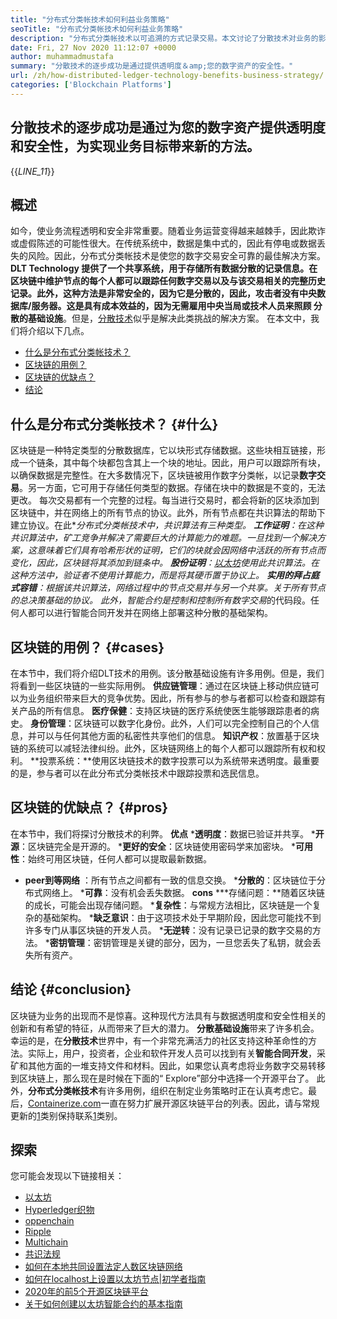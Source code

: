 ```yaml
---
title: "分布式分类帐技术如何利益业务策略" 
seoTitle: "分布式分类帐技术如何利益业务策略" 
description: "分布式分类帐技术以可追溯的方式记录交易。本文讨论了分散技术对业务的影响。" 
date: Fri, 27 Nov 2020 11:12:07 +0000
author: muhammadmustafa
summary: "分散技术的逐步成功是通过提供透明度＆amp;您的数字资产的安全性。" 
url: /zh/how-distributed-ledger-technology-benefits-business-strategy/
categories: ['Blockchain Platforms']
---
```


## 分散技术的逐步成功是通过为您的数字资产提供透明度和安全性，为实现业务目标带来新的方法。
{{_LINE_11_}}

## 概述
如今，使业务流程透明和安全非常重要。随着业务运营变得越来越棘手，因此欺诈或虚假陈述的可能性很大。在传统系统中，数据是集中式的，因此有停电或数据丢失的风险。因此，分布式分类帐技术是使您的数字交易安全可靠的最佳解决方案。 **DLT Technology **提供了一个共享系统，用于存储所有数据分散的记录信息。在区块链中维护节点的每个人都可以跟踪任何数字交易以及与该交易相关的完整历史记录。此外，这种方法是非常安全的，因为它是分散的，因此，攻击者没有中央数据库/服务器。这是具有成本效益的，因为无需雇用中央当局或技术人员来照顾** 分散的基础设施**。但是，[分散技术][1]似乎是解决此类挑战的解决方案。
在本文中，我们将介绍以下几点。
  * [什么是分布式分类帐技术？][2]
  * [区块链的用例？][3]
  * [区块链的优缺点？][4]
  * [结论][5]

## 什么是分布式分类帐技术？   {#什么}
区块链是一种特定类型的分散数据库，它以块形式存储数据。这些块相互链接，形成一个链条，其中每个块都包含其上一个块的地址。因此，用户可以跟踪所有块，以确保数据是完整性。在大多数情况下，区块链被用作数字分类帐，以记录**数字交易**。另一方面，它可用于存储任何类型的数据。存储在块中的数据是不变的，无法更改。
每次交易都有一个完整的过程。每当进行交易时，都会将新的区块添加到区块链中，并在网络上的所有节点的协议。此外，所有节点都在共识算法的帮助下建立协议。在此**分布式分类帐技术中，共识算法有三种类型。
  ***工作证明**：在这种共识算法中，矿工竞争并解决了需要巨大的计算能力的难题。一旦找到一个解决方案，这意味着它们具有哈希形状的证明，它们的块就会因网络中活跃的所有节点而变化，因此，区块链将其添加到链条中。
  ***股份证明**：[以太坊][6]使用此共识算法。在这种方法中，验证者不使用计算能力，而是将其硬币置于协议上。
  ***实用的拜占庭式容错**：根据该共识算法，网络过程中的节点交易并与另一个共享。关于所有节点的总决策基础的协议。
此外，智能合约是控制和控制所有**数字交易**的代码段。任何人都可以进行智能合同开发并在网络上部署这种分散的基础架构。

## 区块链的用例？   {#cases}
在本节中，我们将介绍DLT技术的用例。该分散基础设施有许多用例。但是，我们将看到一些区块链的一些实际用例。
**供应链管理**：通过在区块链上移动供应链可以为业务组织带来巨大的竞争优势。因此，所有参与的参与者都可以检查和跟踪有关产品的所有信息。
**医疗保健**：支持区块链的医疗系统使医生能够跟踪患者的病史。
**身份管理**：区块链可以数字化身份。此外，人们可以完全控制自己的个人信息，并可以与任何其他方面的私密性共享他们的信息。
**知识产权**：放置基于区块链的系统可以减轻法律纠纷。此外，区块链网络上的每个人都可以跟踪所有权和权利。
**投票系统：**使用区块链技术的数字投票可以为系统带来透明度。最重要的是，参与者可以在此分布式分类帐技术中跟踪投票和选民信息。

## 区块链的优缺点？   {#pros}
在本节中，我们将探讨分散技术的利弊。
**优点**
  ***透明度**：数据已验证并共享。
  ***开源**：区块链完全是开源的。
  ***更好的安全**：区块链使用密码学来加密块。
  ***可用性**：始终可用区块链，任何人都可以提取最新数据。
  * **peer到等网络** ：所有节点之间都有一致的信息交换。
  ***分散的**：区块链位于分布式网络上。
  ***可靠**：没有机会丢失数据。
**cons** 
  ***存储问题：**随着区块链的成长，可能会出现存储问题。
  ***复杂性**：与常规方法相比，区块链是一个复杂的基础架构。
  ***缺乏意识**：由于这项技术处于早期阶段，因此您可能找不到许多专门从事区块链的开发人员。
  ***无逆转**：没有记录已记录的数字交易的方法。
  ***密钥管理**：密钥管理是关键的部分，因为，一旦您丢失了私钥，就会丢失所有资产。

## 结论 {#conclusion}
区块链为业务的出现而不是惊喜。这种现代方法具有与数据透明度和安全性相关的创新和有希望的特征，从而带来了巨大的潜力。 **分散基础设施**带来了许多机会。幸运的是，在**分散技术**世界中，有一个非常充满活力的社区支持这种革命性的方法。实际上，用户，投资者，企业和软件开发人员可以找到有关**智能合同开发**，采矿和其他方面的一堆支持文件和材料。因此，如果您认真考虑将业务数字交易转移到区块链上，那么现在是时候在下面的“ Explore”部分中选择一个开源平台了。
此外，**分布式分类帐技术**有许多用例，组织在制定业务策略时正在认真考虑它。最后，[Containerize.com][7]一直在努力扩展开源区块链平台的列表。因此，请与常规更新的[1]类别保持联系[1]类别。

## 探索
您可能会发现以下链接相关：
  * [以太坊][6]
  * [Hyperledger织物][8]
  * [oppenchain][9]
  * [Ripple][10]
  * [Multichain][11]
  * [共识法规][12]
  * [如何在本地共同设置法定人数区块链网络][13]
  * [如何在localhost上设置以太坊节点|初学者指南][14]
  * [2020年的前5个开源区块链平台][15]
  * [关于如何创建以太坊智能合约的基本指南][16]

  
[1]: https://products.containerize.com/blockchain-platforms/
[2]: #what
[3]: #cases
[4]: #pros
[5]: #conclusion
[6]: https://products.containerize.com/blockchain-platforms/ethereum
[7]: https://www.containerize.com/
[8]: https://products.containerize.com/blockchain-platforms/hyperledger-fabric
[9]: https://products.containerize.com/blockchain-platforms/openchain
[10]: https://products.containerize.com/blockchain-platforms/ripple
[11]: https://products.containerize.com/blockchain-platforms/multichain
[12]: https://products.containerize.com/blockchain-platforms/consensys-quorum
[13]: https://blog.containerize.com/blockchain-platforms/how-to-setup-consensys-quorum-blockchain-network-locally/
[14]: https://blog.containerize.com/blockchain-platforms/what-is-testnet-how-to-deploy-it-ethereum-testnet/
[15]: https://blog.containerize.com/blockchain-platforms/top-5-open-source-blockchain-platforms-in-2020/
[16]: https://blog.containerize.com/
